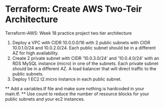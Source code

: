 # Terraform: Create AWS Two-Teir Architecture
Terraform-AWS: Week 18 practice project two tier architecture 

1. Deploy a VPC with CIDR 10.0.0.0/16 with 2 public subnets with CIDR 10.0.1.0/24 and 10.0.2.0/24. Each public subnet should be in a different AZ for high availability.
2. Create 2 private subnet with CIDR '10.0.3.0/24' and '10.0.4.0/24' with an RDS MySQL instance (micro) in one of the subnets. 
Each private subnet should be in a different AZ. A load balancer that will direct traffic to the public subnets.
3. Deploy 1 EC2 t2.micro instance in each public subnet.

** Add a variables.tf file and make sure nothing is hardcoded in your main.tf.
** Use count to reduce the number of resource blocks for your public subnets and your ec2 instances.
